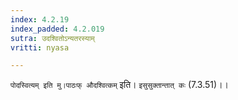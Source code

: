 ```yaml
---
index: 4.2.19
index_padded: 4.2.019
sutra: उदश्वितोऽन्यतरस्याम्
vritti: nyasa

---
```

`पोदस्वित्यम् इति मु।पाठःफ् औदश्वित्कम्` इति। `इसुसुक्तान्तात् कः` (7.3.51)।।